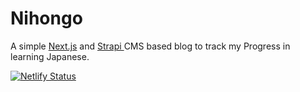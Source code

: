 # Nihongo

A simple [Next.js](https://nextjs.org/) and [Strapi ](https://strapi.io/) CMS based blog to track my Progress in learning Japanese.


[![Netlify Status](https://api.netlify.com/api/v1/badges/a6587382-e5b4-41e5-8cd6-f79f0323e8ce/deploy-status)](https://nihongo-blogs.netlify.app/)

